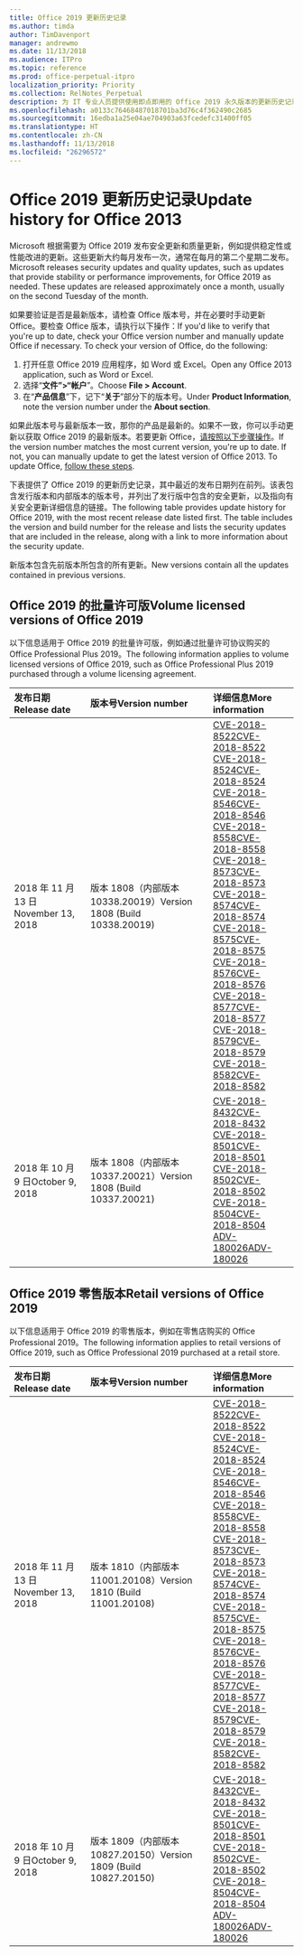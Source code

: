 ```yaml
---
title: Office 2019 更新历史记录
ms.author: timda
author: TimDavenport
manager: andrewmo
ms.date: 11/13/2018
ms.audience: ITPro
ms.topic: reference
ms.prod: office-perpetual-itpro
localization_priority: Priority
ms.collection: RelNotes_Perpetual
description: 为 IT 专业人员提供使用即点即用的 Office 2019 永久版本的更新历史记录
ms.openlocfilehash: a0133c76468487018701ba3d76c4f362490c2685
ms.sourcegitcommit: 16edba1a25e04ae704903a63fcedefc31400ff05
ms.translationtype: HT
ms.contentlocale: zh-CN
ms.lasthandoff: 11/13/2018
ms.locfileid: "26296572"
---
```

# <a name="update-history-for-office-2019"></a><span data-ttu-id="a2d04-103">Office 2019 更新历史记录</span><span class="sxs-lookup"><span data-stu-id="a2d04-103">Update history for Office 2013</span></span>

<span data-ttu-id="a2d04-p101">Microsoft 根据需要为 Office 2019 发布安全更新和质量更新，例如提供稳定性或性能改进的更新。这些更新大约每月发布一次，通常在每月的第二个星期二发布。</span><span class="sxs-lookup"><span data-stu-id="a2d04-p101">Microsoft releases security updates and quality updates, such as updates that provide stability or performance improvements, for Office 2019 as needed. These updates are released approximately once a month, usually on the second Tuesday of the month.</span></span>

<span data-ttu-id="a2d04-p102">如果要验证是否是最新版本，请检查 Office 版本号，并在必要时手动更新 Office。要检查 Office 版本，请执行以下操作：</span><span class="sxs-lookup"><span data-stu-id="a2d04-p102">If you'd like to verify that you're up to date, check your Office version number and manually update Office if necessary. To check your version of Office, do the following:</span></span>

  1.    <span data-ttu-id="a2d04-108">打开任意 Office 2019 应用程序，如 Word 或 Excel。</span><span class="sxs-lookup"><span data-stu-id="a2d04-108">Open any Office 2013 application, such as Word or Excel.</span></span>
  2.    <span data-ttu-id="a2d04-109">选择“**文件”>“帐户**”。</span><span class="sxs-lookup"><span data-stu-id="a2d04-109">Choose **File > Account**.</span></span>
  3.    <span data-ttu-id="a2d04-110">在“**产品信息**”下，记下“**关于**”部分下的版本号。</span><span class="sxs-lookup"><span data-stu-id="a2d04-110">Under **Product Information**, note the version number under the **About section**.</span></span>

<span data-ttu-id="a2d04-p103">如果此版本号与最新版本一致，那你的产品是最新的。如果不一致，你可以手动更新以获取 Office 2019 的最新版本。若要更新 Office，[请按照以下步骤操作](https://support.office.com/article/2ab296f3-7f03-43a2-8e50-46de917611c5)。</span><span class="sxs-lookup"><span data-stu-id="a2d04-p103">If the version number matches the most current version, you're up to date. If not, you can manually update to get the latest version of Office 2013. To update Office, [follow these steps](https://support.office.com/article/2ab296f3-7f03-43a2-8e50-46de917611c5).</span></span>


<span data-ttu-id="a2d04-p104">下表提供了 Office 2019 的更新历史记录，其中最近的发布日期列在前列。该表包含发行版本和内部版本的版本号，并列出了发行版中包含的安全更新，以及指向有关安全更新详细信息的链接。</span><span class="sxs-lookup"><span data-stu-id="a2d04-p104">The following table provides update history for Office 2019, with the most recent release date listed first. The table includes the version and build number for the release and lists the security updates that are included in the release, along with a link to more information about the security update.</span></span>

<span data-ttu-id="a2d04-116">新版本包含先前版本所包含的所有更新。</span><span class="sxs-lookup"><span data-stu-id="a2d04-116">New versions contain all the updates contained in previous versions.</span></span>

## <a name="volume-licensed-versions-of-office-2019"></a><span data-ttu-id="a2d04-117">Office 2019 的批量许可版</span><span class="sxs-lookup"><span data-stu-id="a2d04-117">Volume licensed versions of Office 2019</span></span>
<span data-ttu-id="a2d04-118">以下信息适用于 Office 2019 的批量许可版，例如通过批量许可协议购买的 Office Professional Plus 2019。</span><span class="sxs-lookup"><span data-stu-id="a2d04-118">The following information applies to volume licensed versions of Office 2019, such as Office Professional Plus 2019 purchased through a volume licensing agreement.</span></span>

  
|<span data-ttu-id="a2d04-119">**发布日期**</span><span class="sxs-lookup"><span data-stu-id="a2d04-119">**Release date**</span></span>|<span data-ttu-id="a2d04-120">**版本号**</span><span class="sxs-lookup"><span data-stu-id="a2d04-120">**Version number**</span></span>|<span data-ttu-id="a2d04-121">**详细信息**</span><span class="sxs-lookup"><span data-stu-id="a2d04-121">**More information**</span></span>|
|:-----|:-----|:-----|
|<span data-ttu-id="a2d04-122">2018 年 11 月 13 日</span><span class="sxs-lookup"><span data-stu-id="a2d04-122">November 13, 2018</span></span>   |<span data-ttu-id="a2d04-123">版本 1808（内部版本 10338.20019）</span><span class="sxs-lookup"><span data-stu-id="a2d04-123">Version 1808 (Build 10338.20019)</span></span>  |[<span data-ttu-id="a2d04-124">CVE-2018-8522</span><span class="sxs-lookup"><span data-stu-id="a2d04-124">CVE-2018-8522</span></span>](https://portal.msrc.microsoft.com/zh-CN/security-guidance/advisory/CVE-2018-8522) <br/> [<span data-ttu-id="a2d04-125">CVE-2018-8524</span><span class="sxs-lookup"><span data-stu-id="a2d04-125">CVE-2018-8524</span></span>](https://portal.msrc.microsoft.com/zh-CN/security-guidance/advisory/CVE-2018-8524) <br/> [<span data-ttu-id="a2d04-126">CVE-2018-8546</span><span class="sxs-lookup"><span data-stu-id="a2d04-126">CVE-2018-8546</span></span>](https://portal.msrc.microsoft.com/zh-CN/security-guidance/advisory/CVE-2018-8546) <br/> [<span data-ttu-id="a2d04-127">CVE-2018-8558</span><span class="sxs-lookup"><span data-stu-id="a2d04-127">CVE-2018-8558</span></span>](https://portal.msrc.microsoft.com/zh-CN/security-guidance/advisory/CVE-2018-8558) <br/> [<span data-ttu-id="a2d04-128">CVE-2018-8573</span><span class="sxs-lookup"><span data-stu-id="a2d04-128">CVE-2018-8573</span></span>](https://portal.msrc.microsoft.com/zh-CN/security-guidance/advisory/CVE-2018-8573) <br/> [<span data-ttu-id="a2d04-129">CVE-2018-8574</span><span class="sxs-lookup"><span data-stu-id="a2d04-129">CVE-2018-8574</span></span>](https://portal.msrc.microsoft.com/zh-CN/security-guidance/advisory/CVE-2018-8574) <br/> [<span data-ttu-id="a2d04-130">CVE-2018-8575</span><span class="sxs-lookup"><span data-stu-id="a2d04-130">CVE-2018-8575</span></span>](https://portal.msrc.microsoft.com/zh-CN/security-guidance/advisory/CVE-2018-8575) <br/> [<span data-ttu-id="a2d04-131">CVE-2018-8576</span><span class="sxs-lookup"><span data-stu-id="a2d04-131">CVE-2018-8576</span></span>](https://portal.msrc.microsoft.com/zh-CN/security-guidance/advisory/CVE-2018-8576) <br/> [<span data-ttu-id="a2d04-132">CVE-2018-8577</span><span class="sxs-lookup"><span data-stu-id="a2d04-132">CVE-2018-8577</span></span>](https://portal.msrc.microsoft.com/zh-CN/security-guidance/advisory/CVE-2018-8577) <br/> [<span data-ttu-id="a2d04-133">CVE-2018-8579</span><span class="sxs-lookup"><span data-stu-id="a2d04-133">CVE-2018-8579</span></span>](https://portal.msrc.microsoft.com/zh-CN/security-guidance/advisory/CVE-2018-8579) <br/> [<span data-ttu-id="a2d04-134">CVE-2018-8582</span><span class="sxs-lookup"><span data-stu-id="a2d04-134">CVE-2018-8582</span></span>](https://portal.msrc.microsoft.com/zh-CN/security-guidance/advisory/CVE-2018-8582) <br/>|
|<span data-ttu-id="a2d04-135">2018 年 10 月 9 日</span><span class="sxs-lookup"><span data-stu-id="a2d04-135">October 9, 2018</span></span>   |<span data-ttu-id="a2d04-136">版本 1808（内部版本 10337.20021）</span><span class="sxs-lookup"><span data-stu-id="a2d04-136">Version 1808 (Build 10337.20021)</span></span>  |[<span data-ttu-id="a2d04-137">CVE-2018-8432</span><span class="sxs-lookup"><span data-stu-id="a2d04-137">CVE-2018-8432</span></span>](https://portal.msrc.microsoft.com/zh-CN/security-guidance/advisory/CVE-2018-8432) <br/> [<span data-ttu-id="a2d04-138">CVE-2018-8501</span><span class="sxs-lookup"><span data-stu-id="a2d04-138">CVE-2018-8501</span></span>](https://portal.msrc.microsoft.com/zh-CN/security-guidance/advisory/CVE-2018-8501) <br/> [<span data-ttu-id="a2d04-139">CVE-2018-8502</span><span class="sxs-lookup"><span data-stu-id="a2d04-139">CVE-2018-8502</span></span>](https://portal.msrc.microsoft.com/zh-CN/security-guidance/advisory/CVE-2018-8502) <br/> [<span data-ttu-id="a2d04-140">CVE-2018-8504</span><span class="sxs-lookup"><span data-stu-id="a2d04-140">CVE-2018-8504</span></span>](https://portal.msrc.microsoft.com/zh-CN/security-guidance/advisory/CVE-2018-8504) <br/> [<span data-ttu-id="a2d04-141">ADV-180026</span><span class="sxs-lookup"><span data-stu-id="a2d04-141">ADV-180026</span></span>](https://portal.msrc.microsoft.com/zh-CN/security-guidance/advisory/ADV180026) <br/>|

## <a name="retail-versions-of-office-2019"></a><span data-ttu-id="a2d04-142">Office 2019 零售版本</span><span class="sxs-lookup"><span data-stu-id="a2d04-142">Retail versions of Office 2019</span></span>
<span data-ttu-id="a2d04-143">以下信息适用于 Office 2019 的零售版本，例如在零售店购买的 Office Professional 2019。</span><span class="sxs-lookup"><span data-stu-id="a2d04-143">The following information applies to retail versions of Office 2019, such as Office Professional 2019 purchased at a retail store.</span></span>

|<span data-ttu-id="a2d04-144">**发布日期**</span><span class="sxs-lookup"><span data-stu-id="a2d04-144">**Release date**</span></span>|<span data-ttu-id="a2d04-145">**版本号**</span><span class="sxs-lookup"><span data-stu-id="a2d04-145">**Version number**</span></span>|<span data-ttu-id="a2d04-146">**详细信息**</span><span class="sxs-lookup"><span data-stu-id="a2d04-146">**More information**</span></span>|
|:-----|:-----|:-----|
|<span data-ttu-id="a2d04-147">2018 年 11 月 13 日</span><span class="sxs-lookup"><span data-stu-id="a2d04-147">November 13, 2018</span></span>   |<span data-ttu-id="a2d04-148">版本 1810（内部版本 11001.20108）</span><span class="sxs-lookup"><span data-stu-id="a2d04-148">Version 1810 (Build 11001.20108)</span></span>  |[<span data-ttu-id="a2d04-149">CVE-2018-8522</span><span class="sxs-lookup"><span data-stu-id="a2d04-149">CVE-2018-8522</span></span>](https://portal.msrc.microsoft.com/zh-CN/security-guidance/advisory/CVE-2018-8522) <br/> [<span data-ttu-id="a2d04-150">CVE-2018-8524</span><span class="sxs-lookup"><span data-stu-id="a2d04-150">CVE-2018-8524</span></span>](https://portal.msrc.microsoft.com/zh-CN/security-guidance/advisory/CVE-2018-8524) <br/> [<span data-ttu-id="a2d04-151">CVE-2018-8546</span><span class="sxs-lookup"><span data-stu-id="a2d04-151">CVE-2018-8546</span></span>](https://portal.msrc.microsoft.com/zh-CN/security-guidance/advisory/CVE-2018-8546) <br/> [<span data-ttu-id="a2d04-152">CVE-2018-8558</span><span class="sxs-lookup"><span data-stu-id="a2d04-152">CVE-2018-8558</span></span>](https://portal.msrc.microsoft.com/zh-CN/security-guidance/advisory/CVE-2018-8558) <br/> [<span data-ttu-id="a2d04-153">CVE-2018-8573</span><span class="sxs-lookup"><span data-stu-id="a2d04-153">CVE-2018-8573</span></span>](https://portal.msrc.microsoft.com/zh-CN/security-guidance/advisory/CVE-2018-8573) <br/> [<span data-ttu-id="a2d04-154">CVE-2018-8574</span><span class="sxs-lookup"><span data-stu-id="a2d04-154">CVE-2018-8574</span></span>](https://portal.msrc.microsoft.com/zh-CN/security-guidance/advisory/CVE-2018-8574) <br/> [<span data-ttu-id="a2d04-155">CVE-2018-8575</span><span class="sxs-lookup"><span data-stu-id="a2d04-155">CVE-2018-8575</span></span>](https://portal.msrc.microsoft.com/zh-CN/security-guidance/advisory/CVE-2018-8575) <br/> [<span data-ttu-id="a2d04-156">CVE-2018-8576</span><span class="sxs-lookup"><span data-stu-id="a2d04-156">CVE-2018-8576</span></span>](https://portal.msrc.microsoft.com/zh-CN/security-guidance/advisory/CVE-2018-8576) <br/> [<span data-ttu-id="a2d04-157">CVE-2018-8577</span><span class="sxs-lookup"><span data-stu-id="a2d04-157">CVE-2018-8577</span></span>](https://portal.msrc.microsoft.com/zh-CN/security-guidance/advisory/CVE-2018-8577) <br/> [<span data-ttu-id="a2d04-158">CVE-2018-8579</span><span class="sxs-lookup"><span data-stu-id="a2d04-158">CVE-2018-8579</span></span>](https://portal.msrc.microsoft.com/zh-CN/security-guidance/advisory/CVE-2018-8579) <br/> [<span data-ttu-id="a2d04-159">CVE-2018-8582</span><span class="sxs-lookup"><span data-stu-id="a2d04-159">CVE-2018-8582</span></span>](https://portal.msrc.microsoft.com/zh-CN/security-guidance/advisory/CVE-2018-8582) <br/>|
|<span data-ttu-id="a2d04-160">2018 年 10 月 9 日</span><span class="sxs-lookup"><span data-stu-id="a2d04-160">October 9, 2018</span></span>   |<span data-ttu-id="a2d04-161">版本 1809（内部版本 10827.20150）</span><span class="sxs-lookup"><span data-stu-id="a2d04-161">Version 1809 (Build 10827.20150)</span></span>  |[<span data-ttu-id="a2d04-162">CVE-2018-8432</span><span class="sxs-lookup"><span data-stu-id="a2d04-162">CVE-2018-8432</span></span>](https://portal.msrc.microsoft.com/zh-CN/security-guidance/advisory/CVE-2018-8432) <br/> [<span data-ttu-id="a2d04-163">CVE-2018-8501</span><span class="sxs-lookup"><span data-stu-id="a2d04-163">CVE-2018-8501</span></span>](https://portal.msrc.microsoft.com/zh-CN/security-guidance/advisory/CVE-2018-8501) <br/> [<span data-ttu-id="a2d04-164">CVE-2018-8502</span><span class="sxs-lookup"><span data-stu-id="a2d04-164">CVE-2018-8502</span></span>](https://portal.msrc.microsoft.com/zh-CN/security-guidance/advisory/CVE-2018-8502) <br/> [<span data-ttu-id="a2d04-165">CVE-2018-8504</span><span class="sxs-lookup"><span data-stu-id="a2d04-165">CVE-2018-8504</span></span>](https://portal.msrc.microsoft.com/zh-CN/security-guidance/advisory/CVE-2018-8504) <br/> [<span data-ttu-id="a2d04-166">ADV-180026</span><span class="sxs-lookup"><span data-stu-id="a2d04-166">ADV-180026</span></span>](https://portal.msrc.microsoft.com/zh-CN/security-guidance/advisory/ADV180026) <br/>|

